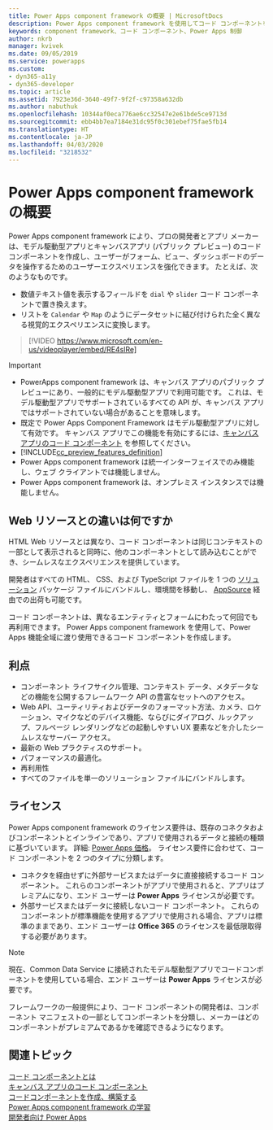 ```yaml
---
title: Power Apps component framework の概要 | MicrosoftDocs
description: Power Apps component framework を使用してコード コンポーネントを作成し、フォーム、ビュー、ダッシュボードでデータを表示して作業する高度なユーザー エクスペリエンスを提供します。
keywords: component framework、コード コンポーネント、Power Apps 制御
author: nkrb
manager: kvivek
ms.date: 09/05/2019
ms.service: powerapps
ms.custom:
- dyn365-a11y
- dyn365-developer
ms.topic: article
ms.assetid: 7923e36d-3640-49f7-9f2f-c97358a632db
ms.author: nabuthuk
ms.openlocfilehash: 10344af0eca776ae6cc32547e2e61bde5ce9713d
ms.sourcegitcommit: ebb4bb7ea7184e31dc95f0c301ebef75fae5fb14
ms.translationtype: HT
ms.contentlocale: ja-JP
ms.lasthandoff: 04/03/2020
ms.locfileid: "3218532"
---
```

# <a name="power-apps-component-framework-overview"></a>Power Apps component frameworkの概要

Power Apps component framework により、プロの開発者とアプリ メーカーは、モデル駆動型アプリとキャンバスアプリ (パブリック プレビュー) のコード コンポーネントを作成し、ユーザーがフォーム、ビュー、ダッシュボードのデータを操作するためのユーザーエクスペリエンスを強化できます。 たとえば、次のようなものです。

- 数値テキスト値を表示するフィールドを `dial` や `slider` コード コンポーネントで置き換えます。
- リストを `Calendar` や `Map` のようにデータセットに結び付けられた全く異なる視覚的エクスペリエンスに変換します。


> [!VIDEO https://www.microsoft.com/en-us/videoplayer/embed/RE4slRe]


> [!IMPORTANT]
> - PowerApps component framework は、キャンバス アプリのパブリック プレビューにあり、一般的にモデル駆動型アプリで利用可能です。 これは、モデル駆動型アプリでサポートされているすべての API が、キャンバス アプリではサポートされていない場合があることを意味します。
> - 既定で Power Apps Component Framework はモデル駆動型アプリに対して有効です。 キャンバス アプリでこの機能を有効にするには、[キャンバス アプリのコード コンポーネント](component-framework-for-canvas-apps.md) を参照してください。
> - [!INCLUDE[cc_preview_features_definition](../../includes/cc-preview-features-definition.md)]
> - Power Apps component framework は統一インターフェイスでのみ機能し、ウェブ クライアントでは機能しません。 
> - Power Apps component framework は、オンプレミス インスタンスでは機能しません。 

## <a name="how-is-it-different-from-web-resources"></a>Web リソースとの違いは何ですか

HTML Web リソースとは異なり、コード コンポーネントは同じコンテキストの一部として表示されると同時に、他のコンポーネントとして読み込むことができ、シームレスなエクスペリエンスを提供しています。 

開発者はすべての HTML、 CSS、および TypeScript ファイルを 1 つの [ソリューション](https://docs.microsoft.com/dynamics365/customer-engagement/customize/solutions-overview) パッケージ ファイルにバンドルし、環境間を移動し、 [AppSource](https://appsource.microsoft.com/marketplace/apps?page=1&product=dynamics-365) 経由での出荷も可能です。 

コード コンポーネントは、異なるエンティティとフォームにわたって何回でも再利用できます。 Power Apps component framework を使用して、Power Apps 機能全域に渡り使用できるコード コンポーネントを作成します。

## <a name="advantages"></a>利点 

- コンポーネント ライフサイクル管理、コンテキスト データ、メタデータなどの機能を公開するフレームワーク API の豊富なセットへのアクセス。 
- Web API、ユーティリティおよびデータのフォーマット方法、カメラ、ロケーション、マイクなどのデバイス機能、ならびにダイアログ、ルックアップ、フルページ レンダリングなどの起動しやすい UX 要素などを介したシームレスなサーバー アクセス。  
- 最新の Web プラクティスのサポート。
- パフォーマンスの最適化。
- 再利用性
- すべてのファイルを単一のソリューション ファイルにバンドルします。

## <a name="licensing"></a>ライセンス

Power Apps component framework のライセンス要件は、既存のコネクタおよびコンポーネントとインラインであり、アプリで使用されるデータと接続の種類に基づいています。 詳細: [Power Apps 価格](https://powerapps.microsoft.com/pricing/)。 ライセンス要件に合わせて、コード コンポーネントを 2 つのタイプに分類します。

- コネクタを経由せずに外部サービスまたはデータに直接接続するコード コンポーネント。 これらのコンポーネントがアプリで使用されると、アプリはプレミアムになり、エンド ユーザーは **Power Apps** ライセンスが必要です。
- 外部サービスまたはデータに接続しないコード コンポーネント。 これらのコンポーネントが標準機能を使用するアプリで使用される場合、アプリは標準のままであり、エンド ユーザーは **Office 365** のライセンスを最低限取得する必要があります。

> [!NOTE]
> 現在、Common Data Service に接続されたモデル駆動型アプリでコードコンポーネントを使用している場合、エンド ユーザーは **Power Apps** ライセンスが必要です。

フレームワークの一般提供により、コード コンポーネントの開発者は、コンポーネント マニフェストの一部としてコンポーネントを分類し、メーカーはどのコンポーネントがプレミアムであるかを確認できるようになります。

## <a name="related-topics"></a>関連トピック

[コード コンポーネントとは](custom-controls-overview.md)<br/>
[キャンバス アプリのコード コンポーネント](component-framework-for-canvas-apps.md)<br/>
[コードコンポーネントを作成、構築する](create-custom-controls-using-pcf.md)<br/>
[Power Apps component framework の学習](https://docs.microsoft.com/learn/paths/use-power-apps-component-framework)<br/>
[開発者向け Power Apps](https://docs.microsoft.com/powerapps/#pivot=home&panel=developer)

